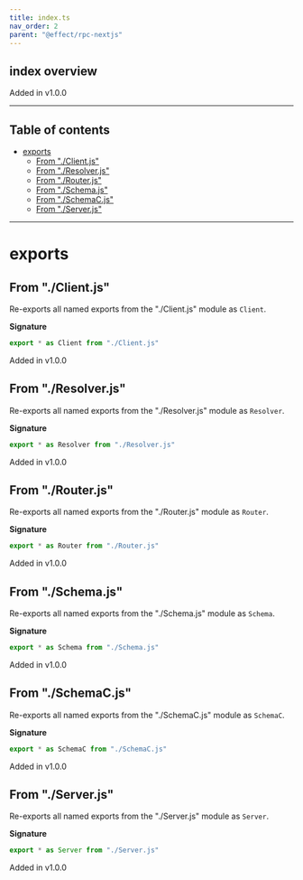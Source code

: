 ```yaml
---
title: index.ts
nav_order: 2
parent: "@effect/rpc-nextjs"
---
```


## index overview

Added in v1.0.0

---

<h2 class="text-delta">Table of contents</h2>

- [exports](#exports)
  - [From "./Client.js"](#from-clientjs)
  - [From "./Resolver.js"](#from-resolverjs)
  - [From "./Router.js"](#from-routerjs)
  - [From "./Schema.js"](#from-schemajs)
  - [From "./SchemaC.js"](#from-schemacjs)
  - [From "./Server.js"](#from-serverjs)

---

# exports

## From "./Client.js"

Re-exports all named exports from the "./Client.js" module as `Client`.

**Signature**

```ts
export * as Client from "./Client.js"
```

Added in v1.0.0

## From "./Resolver.js"

Re-exports all named exports from the "./Resolver.js" module as `Resolver`.

**Signature**

```ts
export * as Resolver from "./Resolver.js"
```

Added in v1.0.0

## From "./Router.js"

Re-exports all named exports from the "./Router.js" module as `Router`.

**Signature**

```ts
export * as Router from "./Router.js"
```

Added in v1.0.0

## From "./Schema.js"

Re-exports all named exports from the "./Schema.js" module as `Schema`.

**Signature**

```ts
export * as Schema from "./Schema.js"
```

Added in v1.0.0

## From "./SchemaC.js"

Re-exports all named exports from the "./SchemaC.js" module as `SchemaC`.

**Signature**

```ts
export * as SchemaC from "./SchemaC.js"
```

Added in v1.0.0

## From "./Server.js"

Re-exports all named exports from the "./Server.js" module as `Server`.

**Signature**

```ts
export * as Server from "./Server.js"
```

Added in v1.0.0

